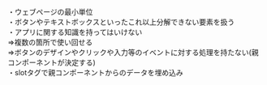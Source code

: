 ・ウェブページの最小単位<br>
・ボタンやテキストボックスといったこれ以上分解できない要素を扱う<br>
・アプリに関する知識を持ってはいけない<br>
=>複数の箇所で使い回せる<br>
=>ボタンのデザインやクリックや入力等のイベントに対する処理を持たない(親コンポーネントが決定する)<br>
・slotタグで親コンポーネントからのデータを埋め込み<br>
